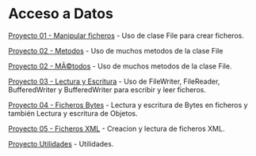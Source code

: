 # Acceso a Datos

[Proyecto 01 - Manipular ficheros](https://github.com/oscarcillo/AccesoDatos/tree/master/src/P01_Manipular) - Uso de clase File para crear ficheros.

[Proyecto 02 - Metodos](https://github.com/oscarcillo/AccesoDatos/tree/master/src/P02_Metodos) - Uso de muchos metodos de la clase File

[Proyecto 02 - MÃ©todos](https://github.com/oscarcillo/AccesoDatos/tree/master/src/P02_Metodos) - Uso de muchos metodos de la clase File.

[Proyecto 03 - Lectura y Escritura](https://github.com/oscarcillo/AccesoDatos/tree/master/src/P03_lectura_escritura) - Uso de FileWriter, FileReader, BufferedWriter y BufferedWriter para escribir y leer ficheros.

[Proyecto 04 - Ficheros Bytes](https://github.com/oscarcillo/AccesoDatos/tree/master/src/P04_FicherosBytes) - Lectura y escritura de Bytes en ficheros y también Lectura y escritura de Objetos.

[Proyecto 05 - Ficheros XML](https://github.com/oscarcillo/AccesoDatos/tree/master/src/P05_FicherosXML) - Creacion y lectura de ficheros XML.

[Proyecto Utilidades](https://github.com/oscarcillo/AccesoDatos/tree/master/src/Utilidades) - Utilidades.



